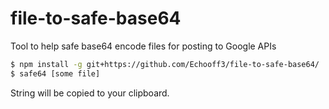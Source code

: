 # file-to-safe-base64
Tool to help safe base64 encode files for posting to Google APIs
```bash
$ npm install -g git+https://github.com/Echooff3/file-to-safe-base64/
$ safe64 [some file]
```
String will be copied to your clipboard.
